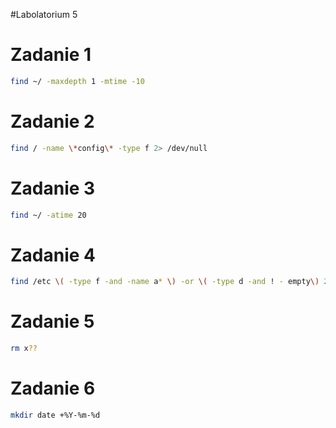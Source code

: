 #Labolatorium 5

# Zadanie 1

```sh
find ~/ -maxdepth 1 -mtime -10
```

# Zadanie 2

```sh
find / -name \*config\* -type f 2> /dev/null
```

# Zadanie 3

```sh
find ~/ -atime 20
```

# Zadanie 4

```sh
find /etc \( -type f -and -name a* \) -or \( -type d -and ! - empty\) 2> /dev/null
```

# Zadanie 5

```sh
rm x??
```
# Zadanie 6

```sh
mkdir date +%Y-%m-%d
```
